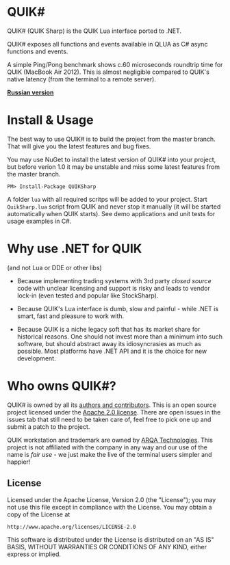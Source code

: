 ﻿QUIK#
==========
QUIK# (QUIK Sharp) is the QUIK Lua interface ported to .NET.

QUIK# exposes all functions and events available in QLUA as C# async functions
and events.

A simple Ping/Pong benchmark shows c.60 microseconds roundtrip time for QUIK
 (MacBook Air 2012). This is almost negligible compared to QUIK's native latency
 (from the terminal to a remote server).

[**Russian version**](https://github.com/finsight/QUIKSharp/blob/master/README.RU.md)


Install & Usage
================

The best way to use QUIK# is to build the project from the master branch. That will give you 
the latest features and bug fixes.

You may use NuGet to install the latest version of QUIK# into your project, but before verion 1.0 it 
may be unstable and miss some latest features from the master branch.

    PM> Install-Package QUIKSharp


A folder `lua` with all required scritps will be added to your project. 
Start `QuikSharp.lua` script from QUIK and never stop it
manually (it will be started automatically when QUIK starts). See demo applications and 
unit tests for usage examples in C#.


Why use .NET for QUIK
=============
(and not Lua or DDE or other libs)

* Because implementing trading systems with 3rd party *closed source* code with unclear 
licensing and support is risky and leads to vendor lock-in (even tested and popular like StockSharp).

* Because QUIK's Lua interface is dumb, slow and painful - while .NET is smart, 
fast and pleasure to work with.

* Because QUIK is a niche legacy soft that has its market share for 
historical reasons. One should not invest more than a minimum into such software, but 
should abstract away its idiosyncrasies as much as possible. Most platforms have .NET API
and it is the choice for new development.


Who owns QUIK#?
================

QUIK# is owned by all its [authors and contributors](https://github.com/finsight/QUIKSharp/blob/master/AUTHORS.md).
This is an open source project licensed under the [Apache 2.0 license](https://tldrlegal.com/license/apache-license-2.0-(apache-2.0)).
There are open issues in the issues tab that still need to be taken care of, feel free to pick one up and submit a patch to the project.

QUIK workstation and trademark are owned by [ARQA Technologies](https://arqatech.com/ru/products/quik/). This project is not affiliated 
with the company in any way and our use of the name is *fair use* - we just make the live of the terminal users simpler and happier!


License
----------------------

Licensed under the Apache License, Version 2.0 (the "License");
you may not use this file except in compliance with the License.
You may obtain a copy of the License at

    http://www.apache.org/licenses/LICENSE-2.0

This software is distributed under the License is distributed on an "AS IS" BASIS,
WITHOUT WARRANTIES OR CONDITIONS OF ANY KIND, either express or implied.